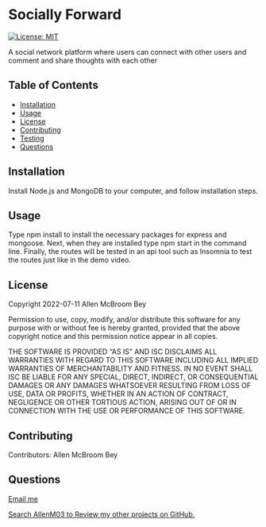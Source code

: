 # Socially Forward
[![License: MIT](https://img.shields.io/badge/License-MIT-yellow.svg)](https://opensource.org/licenses/MIT)

A social network platform where users can connect with other users and comment and share thoughts with each other

## Table of Contents
 * [Installation](#installation)
  * [Usage](#usage)
  * [License](#license)
  * [Contributing](#contributing)
  * [Testing](#testing)
  * [Questions](#questions)


## Installation

Install Node.js and MongoDB to your computer, and follow installation steps.


## Usage

Type npm install to install the necessary packages for express and mongoose. Next, when they are installed type npm start in the command line. Finally, the routes will be tested in an api tool such as Insomnia to test the routes just like in the demo video.



## License

Copyright 2022-07-11 Allen McBroom Bey

Permission to use, copy, modify, and/or distribute this software for any purpose with or without fee is hereby granted, 
provided that the above copyright notice and this permission notice appear in all copies.

THE SOFTWARE IS PROVIDED “AS IS” AND ISC DISCLAIMS ALL WARRANTIES WITH REGARD TO THIS SOFTWARE INCLUDING ALL IMPLIED WARRANTIES OF MERCHANTABILITY AND FITNESS. IN NO EVENT SHALL ISC BE LIABLE FOR ANY SPECIAL, DIRECT, INDIRECT, OR CONSEQUENTIAL DAMAGES OR ANY DAMAGES WHATSOEVER RESULTING FROM LOSS OF USE, DATA OR PROFITS, WHETHER IN AN ACTION OF CONTRACT, NEGLIGENCE OR OTHER TORTIOUS ACTION, ARISING OUT OF OR IN CONNECTION WITH THE USE OR PERFORMANCE OF THIS SOFTWARE.


## Contributing

Contributors: Allen McBroom Bey

## Questions

[Email me](mailto:almcbroombey@hotmail.com)

[Search AllenM03 to  Review my other projects on GitHub.](https://www.github.com/AllenM03) 
